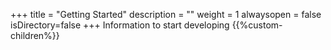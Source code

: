 +++
title = "Getting Started"
description = ""
weight = 1
alwaysopen = false
isDirectory=false
+++
Information to start developing
{{%custom-children%}}